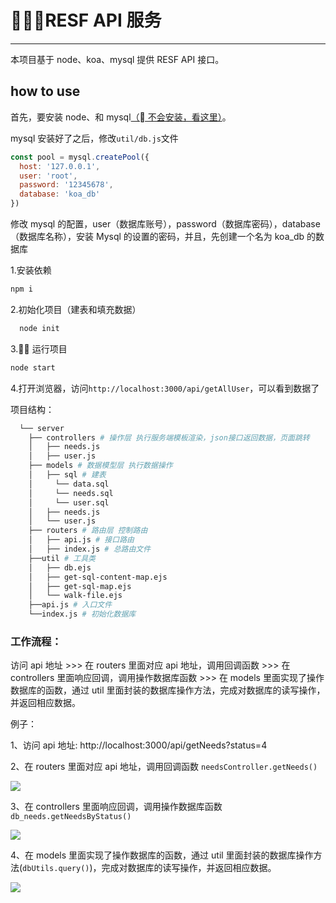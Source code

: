 # RESF API 服务

---

本项目基于 node、koa、mysql 提供 RESF API 接口。

## how to use

首先，要安装 node、和 mysql[（ 不会安装，看这里）]()。

mysql 安装好了之后，修改`util/db.js`文件

```js
const pool = mysql.createPool({
  host: '127.0.0.1',
  user: 'root',
  password: '12345678',
  database: 'koa_db'
})
```

修改 mysql 的配置，user（数据库账号），password（数据库密码），database（数据库名称），安装 Mysql 的设置的密码，并且，先创建一个名为 koa_db 的数据库

1.安装依赖

```js
npm i
```

2.初始化项目（建表和填充数据）

```js
  node init
```

3. 运行项目

```js
node start
```

4.打开浏览器，访问`http://localhost:3000/api/getAllUser`，可以看到数据了

项目结构：

```sh
  └── server
    ├── controllers # 操作层 执行服务端模板渲染，json接口返回数据，页面跳转
    │   ├── needs.js
    │   ├── user.js
    ├── models # 数据模型层 执行数据操作
    │   ├── sql # 建表
    │     └── data.sql
    │     └── needs.sql
    │     └── user.sql
    │   ├── needs.js
    │   └── user.js
    ├── routers # 路由层 控制路由
    │   ├── api.js # 接口路由
    │   ├── index.js # 总路由文件
    ├──util # 工具类
    │   ├── db.ejs
    │   ├── get-sql-content-map.ejs
    │   ├── get-sql-map.ejs
    │   └── walk-file.ejs
    ├──api.js # 入口文件
    └──index.js # 初始化数据库
```

### 工作流程：

访问 api 地址 >>> 在 routers 里面对应 api 地址，调用回调函数 >>> 在 controllers 里面响应回调，调用操作数据库函数 >>> 在 models 里面实现了操作数据库的函数，通过 util 里面封装的数据库操作方法，完成对数据库的读写操作，并返回相应数据。

例子：

1、访问 api 地址: http://localhost:3000/api/getNeeds?status=4

2、在 routers 里面对应 api 地址，调用回调函数 `needsController.getNeeds()`

![](https://user-gold-cdn.xitu.io/2018/7/9/1647db17fcaa3907?w=639&h=293&f=jpeg&s=50604)

3、在 controllers 里面响应回调，调用操作数据库函数 `db_needs.getNeedsByStatus()`

![](https://user-gold-cdn.xitu.io/2018/7/9/1647db38129a0518?w=587&h=385&f=jpeg&s=42946)

4、在 models 里面实现了操作数据库的函数，通过 util 里面封装的数据库操作方法(`dbUtils.query()`)，完成对数据库的读写操作，并返回相应数据。

![](https://user-gold-cdn.xitu.io/2018/7/9/1647db5142fcb7ca?w=664&h=571&f=jpeg&s=73404)

